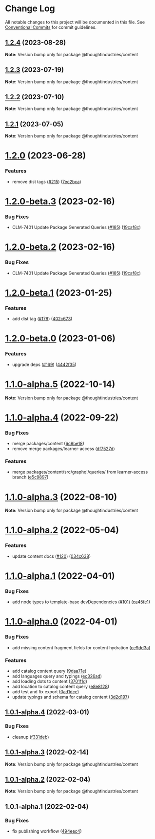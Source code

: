 # Change Log

All notable changes to this project will be documented in this file.
See [Conventional Commits](https://conventionalcommits.org) for commit guidelines.

## [1.2.4](https://github.com/thoughtindustries/helium/compare/@thoughtindustries/content@1.2.3...@thoughtindustries/content@1.2.4) (2023-08-28)

**Note:** Version bump only for package @thoughtindustries/content





## [1.2.3](https://github.com/thoughtindustries/helium/compare/@thoughtindustries/content@1.2.2...@thoughtindustries/content@1.2.3) (2023-07-19)

**Note:** Version bump only for package @thoughtindustries/content





## [1.2.2](https://github.com/thoughtindustries/helium/compare/@thoughtindustries/content@1.2.1...@thoughtindustries/content@1.2.2) (2023-07-10)

**Note:** Version bump only for package @thoughtindustries/content





## [1.2.1](https://github.com/thoughtindustries/helium/compare/@thoughtindustries/content@1.2.0...@thoughtindustries/content@1.2.1) (2023-07-05)

**Note:** Version bump only for package @thoughtindustries/content





# [1.2.0](https://github.com/thoughtindustries/helium/compare/@thoughtindustries/content@1.2.0-beta.3...@thoughtindustries/content@1.2.0) (2023-06-28)


### Features

* remove dist tags ([#215](https://github.com/thoughtindustries/helium/issues/215)) ([7ec2bca](https://github.com/thoughtindustries/helium/commit/7ec2bca0750325fe2d6c2528973846d86c082844))





# [1.2.0-beta.3](https://github.com/thoughtindustries/helium/compare/@thoughtindustries/content@1.2.0-beta.1...@thoughtindustries/content@1.2.0-beta.3) (2023-02-16)


### Bug Fixes

* CLM-7401 Update Package Generated Queries ([#185](https://github.com/thoughtindustries/helium/issues/185)) ([19caf8c](https://github.com/thoughtindustries/helium/commit/19caf8c5c07cd63908b69ad4c2c1b2144bd08b28))





# [1.2.0-beta.2](https://github.com/thoughtindustries/helium/compare/@thoughtindustries/content@1.2.0-beta.1...@thoughtindustries/content@1.2.0-beta.2) (2023-02-16)


### Bug Fixes

* CLM-7401 Update Package Generated Queries ([#185](https://github.com/thoughtindustries/helium/issues/185)) ([19caf8c](https://github.com/thoughtindustries/helium/commit/19caf8c5c07cd63908b69ad4c2c1b2144bd08b28))





# [1.2.0-beta.1](https://github.com/thoughtindustries/helium/compare/@thoughtindustries/content@1.2.0-beta.0...@thoughtindustries/content@1.2.0-beta.1) (2023-01-25)


### Features

* add dist tag ([#178](https://github.com/thoughtindustries/helium/issues/178)) ([402c673](https://github.com/thoughtindustries/helium/commit/402c67371b68a72d488c977701551b8a91ef5959))





# [1.2.0-beta.0](https://github.com/thoughtindustries/helium/compare/@thoughtindustries/content@1.1.0-alpha.5...@thoughtindustries/content@1.2.0-beta.0) (2023-01-06)


### Features

* upgrade deps ([#169](https://github.com/thoughtindustries/helium/issues/169)) ([4442f35](https://github.com/thoughtindustries/helium/commit/4442f35f6013119bb5e9baf154bdab9a3583b543))





# [1.1.0-alpha.5](https://github.com/thoughtindustries/helium/compare/@thoughtindustries/content@1.1.0-alpha.4...@thoughtindustries/content@1.1.0-alpha.5) (2022-10-14)

**Note:** Version bump only for package @thoughtindustries/content





# [1.1.0-alpha.4](https://github.com/thoughtindustries/helium/compare/@thoughtindustries/content@1.1.0-alpha.3...@thoughtindustries/content@1.1.0-alpha.4) (2022-09-22)


### Bug Fixes

* merge packages/content ([6c8be18](https://github.com/thoughtindustries/helium/commit/6c8be1817b7c9580fd53d0ccc2d83b5949c551dc))
* remove merge packages/learner-access ([df7527d](https://github.com/thoughtindustries/helium/commit/df7527dfd310f3bc223ebe9edfec89bd5d9432f4))


### Features

* merge packages/content/src/graphql/queries/ from learner-access branch ([e5c9897](https://github.com/thoughtindustries/helium/commit/e5c98976260dad60354e2fe5592c1104582f2ee4))





# [1.1.0-alpha.3](https://github.com/thoughtindustries/helium/compare/@thoughtindustries/content@1.1.0-alpha.2...@thoughtindustries/content@1.1.0-alpha.3) (2022-08-10)

**Note:** Version bump only for package @thoughtindustries/content





# [1.1.0-alpha.2](https://github.com/thoughtindustries/helium/compare/@thoughtindustries/content@1.1.0-alpha.1...@thoughtindustries/content@1.1.0-alpha.2) (2022-05-04)


### Features

* update content docs ([#120](https://github.com/thoughtindustries/helium/issues/120)) ([034c638](https://github.com/thoughtindustries/helium/commit/034c63874238878a2b68c8b3e006d34727cfa6c5))





# [1.1.0-alpha.1](https://github.com/thoughtindustries/helium/compare/@thoughtindustries/content@1.1.0-alpha.0...@thoughtindustries/content@1.1.0-alpha.1) (2022-04-01)


### Bug Fixes

* add node types to template-base devDependencies ([#101](https://github.com/thoughtindustries/helium/issues/101)) ([ca45fe1](https://github.com/thoughtindustries/helium/commit/ca45fe17bed74c2f3cab2b1d11e728b7c1ece833))





# [1.1.0-alpha.0](https://github.com/thoughtindustries/helium/compare/@thoughtindustries/content@1.0.1-alpha.4...@thoughtindustries/content@1.1.0-alpha.0) (2022-04-01)


### Bug Fixes

* add missing content fragment fields for content hydration ([ce9dd3a](https://github.com/thoughtindustries/helium/commit/ce9dd3a9c1773976791c9b18daca1cab4ad15258))


### Features

* add catalog content query ([9daa71e](https://github.com/thoughtindustries/helium/commit/9daa71e1c2762a70a6b05da0c7b7f464e6b1af9e))
* add languages query and typings ([ec326ad](https://github.com/thoughtindustries/helium/commit/ec326ad0648cd77a0279baccaa606cd10a469082))
* add loading dots to content ([3701f1d](https://github.com/thoughtindustries/helium/commit/3701f1d987c61c7d2004b8b49a1029d31a32db98))
* add location to catalog content query ([e8e8128](https://github.com/thoughtindustries/helium/commit/e8e81287ca879270b695dd0b17ea5a279a5c2131))
* add test and fix export ([0ad1dce](https://github.com/thoughtindustries/helium/commit/0ad1dce4c4ff0d709db238aa2b7ae752004165f8))
* update typings and schema for catalog content ([3d2d197](https://github.com/thoughtindustries/helium/commit/3d2d197892337ab5b58494edca3b22e58786b6d4))





## [1.0.1-alpha.4](https://github.com/thoughtindustries/helium/compare/@thoughtindustries/content@1.0.1-alpha.3...@thoughtindustries/content@1.0.1-alpha.4) (2022-03-01)


### Bug Fixes

* cleanup ([f331deb](https://github.com/thoughtindustries/helium/commit/f331deb1e1b0963abd734888aa9a9086a2add468))





## [1.0.1-alpha.3](https://github.com/thoughtindustries/helium/compare/@thoughtindustries/content@1.0.1-alpha.2...@thoughtindustries/content@1.0.1-alpha.3) (2022-02-14)

**Note:** Version bump only for package @thoughtindustries/content





## [1.0.1-alpha.2](https://github.com/thoughtindustries/helium/compare/@thoughtindustries/content@1.0.1-alpha.0...@thoughtindustries/content@1.0.1-alpha.2) (2022-02-04)

**Note:** Version bump only for package @thoughtindustries/content





## 1.0.1-alpha.1 (2022-02-04)


### Bug Fixes

* fix publishing workflow ([494eec4](https://github.com/thoughtindustries/helium/commit/494eec409faa1fed55618af1f6dd76ef6e3f9b8a))
